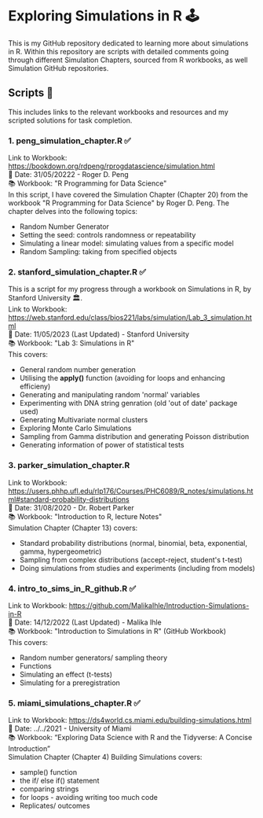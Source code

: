 # Exploring Simulations in R 🕹

This is my GitHub repository dedicated to learning more about simulations in R. Within this repository are scripts with detailed comments going through different Simulation Chapters, sourced from R workbooks, as well Simulation GitHub repositories. 

## Scripts 📝

This includes links to the relevant workbooks and resources and my scripted solutions for task completion. 

### 1. peng_simulation_chapter.R  ✅   
Link to Workbook: https://bookdown.org/rdpeng/rprogdatascience/simulation.html      
📅 Date: 31/05/20222 - Roger D. Peng         
📚 Workbook: "R Programming for Data Science"           
In this script, I have covered the Simulation Chapter (Chapter 20) from the workbook "R Programming for Data Science" by Roger D. Peng. The chapter delves into the following topics:  
- Random Number Generator
- Setting the seed: controls randomness or repeatability
- Simulating a linear model: simulating values from a specific model
- Random Sampling: taking from specified objects 

### 2. stanford_simulation_chapter.R ✅     
This is a script for my progress through a workbook on Simulations in R, by Stanford University 🏛️.  
Link to Workbook: https://web.stanford.edu/class/bios221/labs/simulation/Lab_3_simulation.html        
📅 Date: 11/05/2023 (Last Updated) - Stanford University       
📚 Workbook: "Lab 3: Simulations in R"       
This covers:     
- General random number generation
- Utilising the **apply()** function (avoiding for loops and enhancing efficieny)
- Generating and manipulating random 'normal' variables 
- Experimenting with DNA string genration (old 'out of date' package used)
- Generating Multivariate normal clusters
- Exploring Monte Carlo Simulations
- Sampling from Gamma distribution and generating Poisson distribution 
- Generating information of power of statistical tests 

### 3. parker_simulation_chapter.R    
Link to Workbook: https://users.phhp.ufl.edu/rlp176/Courses/PHC6089/R_notes/simulations.html#standard-probability-distributions       
📅 Date: 31/08/2020 - Dr. Robert Parker            
📚 Workbook: "Introduction to R, lecture Notes"     
Simulation Chapter (Chapter 13) covers:     
- Standard probability distributions (normal, binomial, beta, exponential, gamma, hypergeometric)
- Sampling from complex distributions (accept-reject, student's t-test)
- Doing simulations from studies and experiments (including from models)

### 4. intro_to_sims_in_R_github.R  ✅    
Link to Workbook: https://github.com/MalikaIhle/Introduction-Simulations-in-R    
📅 Date: 14/12/2022 (Last Updated) - Malika Ihle                     
📚 Workbook: "Introduction to Simulations in R" (GitHub Workbook)    
This covers:      
- Random number generators/ sampling theory
- Functions
- Simulating an effect (t-tests)
- Simulating for a preregistration

### 5. miami_simulations_chapter.R  ✅  
Link to Workbook: https://ds4world.cs.miami.edu/building-simulations.html     
📅 Date: ../../2021  - University of Miami                        
📚 Workbook:  “Exploring Data Science with R and the Tidyverse: A Concise Introduction”     
Simulation Chapter (Chapter 4) Building Simulations covers:      
- sample() function
- the if/ else if() statement
- comparing strings
- for loops - avoiding writing too much code 
- Replicates/ outcomes

